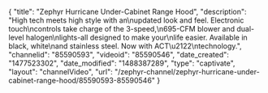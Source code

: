 {
    "title": "Zephyr Hurricane Under-Cabinet Range Hood",
    "description": "High tech meets high style with an\nupdated look and feel. Electronic touch\ncontrols take charge of the 3-speed,\n695-CFM blower and dual-level halogen\nlights-all designed to make your\nlife easier. Available in black, white\nand stainless steel. Now with ACT\u2122\ntechnology.",
    "channelid": "85590593",
    "videoid": "85590546",
    "date_created": "1477523302",
    "date_modified": "1488387289",
    "type": "captivate",
    "layout": "channelVideo",
    "url": "\/zephyr-channel\/zephyr-hurricane-under-cabinet-range-hood\/85590593-85590546"
}